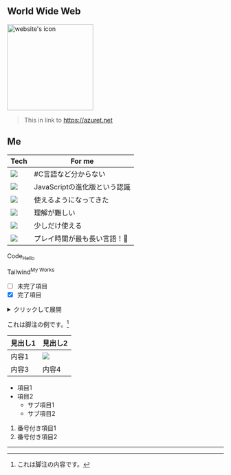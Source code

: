 ## World Wide Web
<a href="https://azuret.net"><img src="https://azuret.net/favicon.ico" alt="website's icon" width="200" height="200"></a>

> This in link to https://azuret.net

## Me
| Tech | For me |
|--------|--------|
| <img src="https://img.shields.io/badge/-Unity-000000.svg?logo=unity&style=for-the-badge"> | #C言語など分からない |
| <img src="https://img.shields.io/badge/-Typescript-ffffff.svg?logo=typescript&style=for-the-badge"> | JavaScriptの進化版という認識 |
| <img src="https://img.shields.io/badge/-TailwindCSS-ffffff.svg?logo=tailwindCSS&style=for-the-badge"> | 使えるようになってきた |
| <img src="https://img.shields.io/badge/-Next.js-000000.svg?logo=next.js&style=for-the-badge"> | 理解が難しい |
| <img src="https://img.shields.io/badge/-Javascript-000000.svg?logo=javascript&style=for-the-badge"> | 少しだけ使える |
| <img src="https://img.shields.io/badge/-Python-ffd343.svg?logo=Python&style=for-the-badge"> | プレイ時間が最も長い言語！🥇 |

Code<sub>Hello</sub>

Tailwind<sup>My Works</sup>

- [ ] 未完了項目
- [x] 完了項目

<details>
  <summary>クリックして展開</summary>
  詳細な説明をここに記述します。
</details>

これは脚注の例です。[^1]

[^1]: これは脚注の内容です。

| 見出し1 | 見出し2 |
|--------|--------|
| 内容1  | <img src="https://img.shields.io/badge/-react-20232a.svg?logo=react&style=for-the-badge">  |
| 内容3  | 内容4  |

- 項目1
- 項目2
  - サブ項目1
  - サブ項目2

1. 番号付き項目1
2. 番号付き項目2

---
